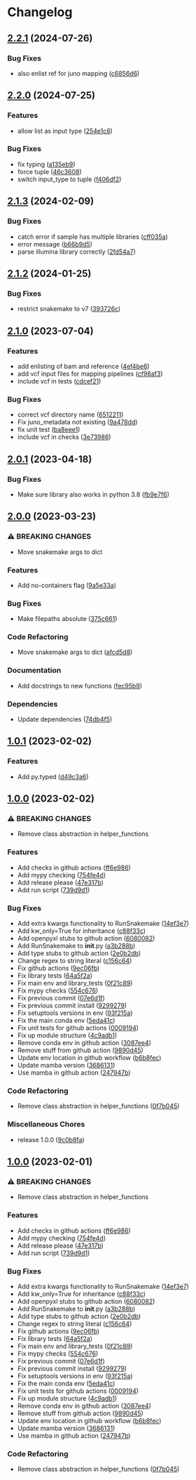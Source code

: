 # Changelog

## [2.2.1](https://github.com/RIVM-bioinformatics/juno-library/compare/v2.2.0...v2.2.1) (2024-07-26)


### Bug Fixes

* also enlist ref for juno mapping ([c6856d6](https://github.com/RIVM-bioinformatics/juno-library/commit/c6856d688e06329673f6d4e0197a39a2f4152766))

## [2.2.0](https://github.com/RIVM-bioinformatics/juno-library/compare/v2.1.3...v2.2.0) (2024-07-25)


### Features

* allow list as input type ([254e1c8](https://github.com/RIVM-bioinformatics/juno-library/commit/254e1c81234acfded7873cffe06e6f7cebcc3e41))


### Bug Fixes

* fix typing ([a135eb9](https://github.com/RIVM-bioinformatics/juno-library/commit/a135eb975d5b8bd93132752f4a34023c8ee35d3d))
* force tuple ([46c3608](https://github.com/RIVM-bioinformatics/juno-library/commit/46c3608fe70ad00c578d945c19371227084f5580))
* switch input_type to tuple ([f406df2](https://github.com/RIVM-bioinformatics/juno-library/commit/f406df298b376e4ea014e581ccbf9012e8350990))

## [2.1.3](https://github.com/RIVM-bioinformatics/juno-library/compare/v2.1.2...v2.1.3) (2024-02-09)


### Bug Fixes

* catch error if sample has multiple libraries ([cff035a](https://github.com/RIVM-bioinformatics/juno-library/commit/cff035a1dc16add72246ce39e3be530f67efa2d9))
* error message ([b66b9d5](https://github.com/RIVM-bioinformatics/juno-library/commit/b66b9d59efe501ee4fd41568e1d5fb444acf2495))
* parse illumina library correctly ([2fd54a7](https://github.com/RIVM-bioinformatics/juno-library/commit/2fd54a71c61b9a25b91cc6f774f901325ad33cb3))

## [2.1.2](https://github.com/RIVM-bioinformatics/juno-library/compare/v2.1.1...v2.1.2) (2024-01-25)


### Bug Fixes

* restrict snakemake to v7 ([393726c](https://github.com/RIVM-bioinformatics/juno-library/commit/393726cf12846990a8eac4f09c646ac19c431752))

## [2.1.0](https://github.com/RIVM-bioinformatics/juno-library/compare/v2.0.1...v2.1.0) (2023-07-04)


### Features

* add enlisting of bam and reference ([4ef4be6](https://github.com/RIVM-bioinformatics/juno-library/commit/4ef4be65946f3c89809ebebe7335c97ec88e5cf1))
* add vcf input files for mapping pipelines ([cf98af3](https://github.com/RIVM-bioinformatics/juno-library/commit/cf98af3e269fefa3e686b4dc64899e94324e58e0))
* include vcf in tests ([cdcef21](https://github.com/RIVM-bioinformatics/juno-library/commit/cdcef21103362e4f0e2ddc7d0880eed2e54bcef9))


### Bug Fixes

* correct vcf directory name ([6512211](https://github.com/RIVM-bioinformatics/juno-library/commit/6512211364dfaa0b88c7bddd1a667b0324ef7de3))
* Fix juno_metadata not existing ([9a478dd](https://github.com/RIVM-bioinformatics/juno-library/commit/9a478ddbff7a8414bc81594d1b393b2c928b214c))
* fix unit test ([ba8eee1](https://github.com/RIVM-bioinformatics/juno-library/commit/ba8eee1c8bc25b69fe7de93c52bd6ebaeeae3c50))
* include vcf in checks ([3e73986](https://github.com/RIVM-bioinformatics/juno-library/commit/3e73986a258578b72792ab6a918e8bb3b2857e96))

## [2.0.1](https://github.com/RIVM-bioinformatics/juno-library/compare/v2.0.0...v2.0.1) (2023-04-18)


### Bug Fixes

* Make sure library also works in python 3.8 ([fb9e7f6](https://github.com/RIVM-bioinformatics/juno-library/commit/fb9e7f6bc58f33c9ee8c58032b8abe1d4ccb4a57))

## [2.0.0](https://github.com/RIVM-bioinformatics/juno-library/compare/v1.0.1...v2.0.0) (2023-03-23)


### ⚠ BREAKING CHANGES

* Move snakemake args to dict

### Features

* Add no-containers flag ([9a5e33a](https://github.com/RIVM-bioinformatics/juno-library/commit/9a5e33ade44dd60a349521e7093704a186a5d213))


### Bug Fixes

* Make filepaths absolute ([375c661](https://github.com/RIVM-bioinformatics/juno-library/commit/375c661d85c1716a3f3b25be4ba37bd005add5eb))


### Code Refactoring

* Move snakemake args to dict ([afcd5d8](https://github.com/RIVM-bioinformatics/juno-library/commit/afcd5d8557b02d728bd8c49de4d76a27dec3b5da))


### Documentation

* Add docstrings to new functions ([fec95b9](https://github.com/RIVM-bioinformatics/juno-library/commit/fec95b9f7a4f1031802e54e7509c7bcfe3f53b1d))


### Dependencies

* Update dependencies ([74db4f5](https://github.com/RIVM-bioinformatics/juno-library/commit/74db4f573deeb1a2f094dc65df3e6599e3c3cdeb))

## [1.0.1](https://github.com/RIVM-bioinformatics/juno-library/compare/v1.0.0...v1.0.1) (2023-02-02)


### Features

* Add py.typed ([d49c3a6](https://github.com/RIVM-bioinformatics/juno-library/commit/d49c3a6c196f82edc9cfcfd058e69a55546d7712))

## [1.0.0](https://github.com/RIVM-bioinformatics/juno-library/compare/v1.0.0...v1.0.0) (2023-02-02)


### ⚠ BREAKING CHANGES

* Remove class abstraction in helper_functions

### Features

* Add checks in github actions ([ff6e986](https://github.com/RIVM-bioinformatics/juno-library/commit/ff6e9864220cff18cce43f0c4fa6b4dca20fe294))
* Add mypy checking ([754fe4d](https://github.com/RIVM-bioinformatics/juno-library/commit/754fe4de00c41b00229989d75a104cd9147ca389))
* Add release please ([47e317b](https://github.com/RIVM-bioinformatics/juno-library/commit/47e317b3b459d325e59014c5f2b5870df81fca93))
* Add run script ([739d9d1](https://github.com/RIVM-bioinformatics/juno-library/commit/739d9d1ec141751d813fa87f4981934fd203fddf))


### Bug Fixes

* Add extra kwargs functionality to RunSnakemake ([14ef3e7](https://github.com/RIVM-bioinformatics/juno-library/commit/14ef3e7e84f1fca0ad7f615c9d2106798d13be95))
* Add kw_only=True for inheritance ([c88f33c](https://github.com/RIVM-bioinformatics/juno-library/commit/c88f33cc5915d82f570c0e32f108612d38689265))
* Add openpyxl stubs to github action ([6080082](https://github.com/RIVM-bioinformatics/juno-library/commit/60800822d18f86b215c726e323a4d5ff234604fd))
* Add RunSnakemake to __init__.py ([a3b288b](https://github.com/RIVM-bioinformatics/juno-library/commit/a3b288b9bd112984fbd075020b420db4ac1397e6))
* Add type stubs to github action ([2e0b2db](https://github.com/RIVM-bioinformatics/juno-library/commit/2e0b2dba574e03803b806a231bc26518b06389a4))
* Change regex to string literal ([c156c64](https://github.com/RIVM-bioinformatics/juno-library/commit/c156c64bd1a60d0d8d48479ec1d763601de70f29))
* Fix github actions ([9ec06fb](https://github.com/RIVM-bioinformatics/juno-library/commit/9ec06fb86c5157a78e98cf05580bb5942a6806d2))
* Fix library tests ([64a5f2a](https://github.com/RIVM-bioinformatics/juno-library/commit/64a5f2a0cccf28fd2900b73009acc0f370f666c9))
* Fix main env and library_tests ([0f21c89](https://github.com/RIVM-bioinformatics/juno-library/commit/0f21c89377eef2ad9f8fcad11b05e99449e9e8a1))
* Fix mypy checks ([554c676](https://github.com/RIVM-bioinformatics/juno-library/commit/554c6768d5f2719e69879963740c42465bb84497))
* Fix previous commit ([07e6d1f](https://github.com/RIVM-bioinformatics/juno-library/commit/07e6d1ff30d3f3473c03d6ec1b02dbccc321f6fa))
* Fix previous commit install ([9299279](https://github.com/RIVM-bioinformatics/juno-library/commit/9299279c35b7f124d7ae2d73b5b97723b7be561b))
* Fix setuptools versions in env ([93f215a](https://github.com/RIVM-bioinformatics/juno-library/commit/93f215a1407de81327f603d70435976289533f1e))
* Fix the main conda env ([5eda41c](https://github.com/RIVM-bioinformatics/juno-library/commit/5eda41c3e21120c28a5b161fe46b73a8811f85c0))
* Fix unit tests for github actions ([0009194](https://github.com/RIVM-bioinformatics/juno-library/commit/00091944c26acf3c448a83f10b25995f187be0e8))
* Fix up module structure ([4c9adb1](https://github.com/RIVM-bioinformatics/juno-library/commit/4c9adb1d642128eaa1cb38376991fd5f0d97a52c))
* Remove conda env in github action ([3087ee4](https://github.com/RIVM-bioinformatics/juno-library/commit/3087ee4f44db73becaf6aec7daad49ae18bf8260))
* Remove stuff from github action ([9890d45](https://github.com/RIVM-bioinformatics/juno-library/commit/9890d45aa155b453f0141195bededc036014144c))
* Update env location in github workflow ([b6b8fec](https://github.com/RIVM-bioinformatics/juno-library/commit/b6b8fec4ba8b2cc489b967d73de054d1e3203e5d))
* Update mamba version ([3686131](https://github.com/RIVM-bioinformatics/juno-library/commit/3686131bb9f181087fe94e6ad160bc64cf9e9236))
* Use mamba in github action ([247947b](https://github.com/RIVM-bioinformatics/juno-library/commit/247947bd428f13e05a30ab637629eca01c6389c9))


### Code Refactoring

* Remove class abstraction in helper_functions ([0f7b045](https://github.com/RIVM-bioinformatics/juno-library/commit/0f7b045fdab85c1fbcfb01e46d76d030de91c9e3))


### Miscellaneous Chores

* release 1.0.0 ([9c0b8fa](https://github.com/RIVM-bioinformatics/juno-library/commit/9c0b8faf37fa0e2f3fc60f6478ee6bea540f9f17))

## [1.0.0](https://github.com/RIVM-bioinformatics/juno-library/compare/v0.2.9...v1.0.0) (2023-02-01)


### ⚠ BREAKING CHANGES

* Remove class abstraction in helper_functions

### Features

* Add checks in github actions ([ff6e986](https://github.com/RIVM-bioinformatics/juno-library/commit/ff6e9864220cff18cce43f0c4fa6b4dca20fe294))
* Add mypy checking ([754fe4d](https://github.com/RIVM-bioinformatics/juno-library/commit/754fe4de00c41b00229989d75a104cd9147ca389))
* Add release please ([47e317b](https://github.com/RIVM-bioinformatics/juno-library/commit/47e317b3b459d325e59014c5f2b5870df81fca93))
* Add run script ([739d9d1](https://github.com/RIVM-bioinformatics/juno-library/commit/739d9d1ec141751d813fa87f4981934fd203fddf))


### Bug Fixes

* Add extra kwargs functionality to RunSnakemake ([14ef3e7](https://github.com/RIVM-bioinformatics/juno-library/commit/14ef3e7e84f1fca0ad7f615c9d2106798d13be95))
* Add kw_only=True for inheritance ([c88f33c](https://github.com/RIVM-bioinformatics/juno-library/commit/c88f33cc5915d82f570c0e32f108612d38689265))
* Add openpyxl stubs to github action ([6080082](https://github.com/RIVM-bioinformatics/juno-library/commit/60800822d18f86b215c726e323a4d5ff234604fd))
* Add RunSnakemake to __init__.py ([a3b288b](https://github.com/RIVM-bioinformatics/juno-library/commit/a3b288b9bd112984fbd075020b420db4ac1397e6))
* Add type stubs to github action ([2e0b2db](https://github.com/RIVM-bioinformatics/juno-library/commit/2e0b2dba574e03803b806a231bc26518b06389a4))
* Change regex to string literal ([c156c64](https://github.com/RIVM-bioinformatics/juno-library/commit/c156c64bd1a60d0d8d48479ec1d763601de70f29))
* Fix github actions ([9ec06fb](https://github.com/RIVM-bioinformatics/juno-library/commit/9ec06fb86c5157a78e98cf05580bb5942a6806d2))
* Fix library tests ([64a5f2a](https://github.com/RIVM-bioinformatics/juno-library/commit/64a5f2a0cccf28fd2900b73009acc0f370f666c9))
* Fix main env and library_tests ([0f21c89](https://github.com/RIVM-bioinformatics/juno-library/commit/0f21c89377eef2ad9f8fcad11b05e99449e9e8a1))
* Fix mypy checks ([554c676](https://github.com/RIVM-bioinformatics/juno-library/commit/554c6768d5f2719e69879963740c42465bb84497))
* Fix previous commit ([07e6d1f](https://github.com/RIVM-bioinformatics/juno-library/commit/07e6d1ff30d3f3473c03d6ec1b02dbccc321f6fa))
* Fix previous commit install ([9299279](https://github.com/RIVM-bioinformatics/juno-library/commit/9299279c35b7f124d7ae2d73b5b97723b7be561b))
* Fix setuptools versions in env ([93f215a](https://github.com/RIVM-bioinformatics/juno-library/commit/93f215a1407de81327f603d70435976289533f1e))
* Fix the main conda env ([5eda41c](https://github.com/RIVM-bioinformatics/juno-library/commit/5eda41c3e21120c28a5b161fe46b73a8811f85c0))
* Fix unit tests for github actions ([0009194](https://github.com/RIVM-bioinformatics/juno-library/commit/00091944c26acf3c448a83f10b25995f187be0e8))
* Fix up module structure ([4c9adb1](https://github.com/RIVM-bioinformatics/juno-library/commit/4c9adb1d642128eaa1cb38376991fd5f0d97a52c))
* Remove conda env in github action ([3087ee4](https://github.com/RIVM-bioinformatics/juno-library/commit/3087ee4f44db73becaf6aec7daad49ae18bf8260))
* Remove stuff from github action ([9890d45](https://github.com/RIVM-bioinformatics/juno-library/commit/9890d45aa155b453f0141195bededc036014144c))
* Update env location in github workflow ([b6b8fec](https://github.com/RIVM-bioinformatics/juno-library/commit/b6b8fec4ba8b2cc489b967d73de054d1e3203e5d))
* Update mamba version ([3686131](https://github.com/RIVM-bioinformatics/juno-library/commit/3686131bb9f181087fe94e6ad160bc64cf9e9236))
* Use mamba in github action ([247947b](https://github.com/RIVM-bioinformatics/juno-library/commit/247947bd428f13e05a30ab637629eca01c6389c9))


### Code Refactoring

* Remove class abstraction in helper_functions ([0f7b045](https://github.com/RIVM-bioinformatics/juno-library/commit/0f7b045fdab85c1fbcfb01e46d76d030de91c9e3))
